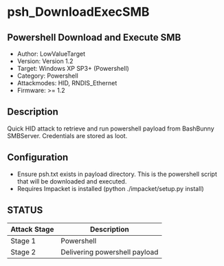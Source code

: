 # psh_DownloadExecSMB
## Powershell Download and Execute SMB

* Author: LowValueTarget  
* Version: Version 1.2  
* Target: Windows XP SP3+ (Powershell)  
* Category: Powershell  
* Attackmodes: HID, RNDIS_Ethernet  
* Firmware: >= 1.2  

## Description

Quick HID attack to retrieve and run powershell payload from BashBunny SMBServer. Credentials are stored as loot.  

## Configuration

* Ensure psh.txt exists in payload directory. This is the powershell script that will be downloaded and executed.  
* Requires Impacket is installed (python ./impacket/setup.py install)  

## STATUS

| Attack Stage        | Description                   |
| ------------------- | ------------------------------|
| Stage 1             | Powershell                    |
| Stage 2             | Delivering powershell payload |